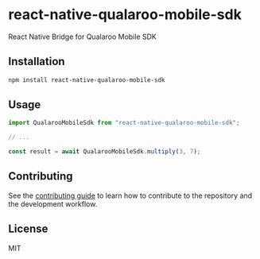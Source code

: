 # react-native-qualaroo-mobile-sdk

React Native Bridge for Qualaroo Mobile SDK

## Installation

```sh
npm install react-native-qualaroo-mobile-sdk
```

## Usage

```js
import QualarooMobileSdk from "react-native-qualaroo-mobile-sdk";

// ...

const result = await QualarooMobileSdk.multiply(3, 7);
```

## Contributing

See the [contributing guide](CONTRIBUTING.md) to learn how to contribute to the repository and the development workflow.

## License

MIT

